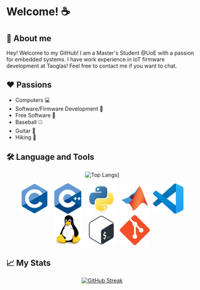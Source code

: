 # Welcome! ☕
## 👋 About me
Hey! Welcome to my GitHub! I am a Master's Student @UoE with a passion for embedded systems. I have work experience in IoT firmware development at Taoglas! Feel free to contact me if you want to chat.

## ❤️ Passions
- Computers :computer:
- Software/Firmware Development :file_folder:
- Free Software 🐧
- Baseball :baseball:
- Guitar :guitar:
- Hiking :evergreen_tree:

## 🛠️ Language and Tools
<div align="center">
  
  ![Top Langs](https://github-readme-stats.vercel.app/api/top-langs/?username=Dawg4321&layout=compact&theme=gotham)]
  
  <img src="https://github.com/devicons/devicon/blob/master/icons/c/c-original.svg" title="C" alt="C" width="80" height="80"/>&nbsp;
  <img src="https://github.com/devicons/devicon/blob/master/icons/cplusplus/cplusplus-original.svg" title="CPP" alt="CPP" width="80" height="80"/>&nbsp;
  <img src="https://github.com/devicons/devicon/blob/master/icons/python/python-original.svg" title="Python" alt="Python" width="80" height="80"/>&nbsp;
  <img src="https://github.com/devicons/devicon/blob/master/icons/matlab/matlab-original.svg" title="MATLAB" alt="MATLAB" width="80" height="80"/>&nbsp;
  <img src="https://github.com/devicons/devicon/blob/master/icons/vscode/vscode-original.svg" title="VSCode" alt="VSCode" width="80" height="80"/>&nbsp;
  <img src="https://github.com/devicons/devicon/blob/master/icons/linux/linux-original.svg" title="Linux" alt="Linux" width="80" height="80"/>&nbsp;
  <img src="https://github.com/devicons/devicon/blob/master/icons/bash/bash-original.svg" title="bash" alt="bash" width="80" height="80"/>&nbsp;
  <img src="https://github.com/devicons/devicon/blob/master/icons/git/git-original.svg" title="git" alt="git" width="80" height="80"/>&nbsp;

</div>

## 📈 My Stats
<div align="center">

  [![GitHub Streak](http://github-readme-streak-stats.herokuapp.com?user=Dawg4321&theme=gotham)](https://git.io/streak-stats)
</div>  
